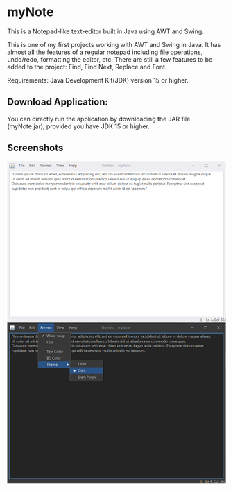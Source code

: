# myNote
This is a Notepad-like text-editor built in Java using AWT and Swing.

This is one of my first projects working with AWT and Swing in Java.
It has almost all the features of a regular notepad including file operations, undo/redo, formatting the editor, etc. 
There are still a few features to be added to the project: Find, Find Next, Replace and Font.

Requirements: Java Development Kit(JDK) version 15 or higher.

## Download Application:
You can directly run the application by downloading the JAR file (myNote.jar), provided you have JDK 15 or higher.

## Screenshots
![screenshot1](screenshots/myNote1.png)
![screenshot2](screenshots/myNote2.png)
